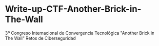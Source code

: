 # Write-up-CTF-Another-Brick-in-The-Wall
3º Congreso Internacional de Convergencia Tecnológica "Another Brick in The Wall" Retos de Ciberseguridad

